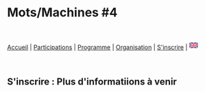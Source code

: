 # Mots/Machines #4

<br>

[Accueil](https://motsmachines.github.io/2022/fr) | [Participations](https://motsmachines.github.io/2022/fr/cfp) | [Programme](https://motsmachines.github.io/2022/fr/program) | [Organisation](https://motsmachines.github.io/2022/fr/orga) | [S'inscrire](https://motsmachines.github.io/2022/fr/registration) | [<img src="EN.png" width="20">](https://motsmachines.github.io/2022/en/registration)

<br>

## S'inscrire : Plus d'informatiions à venir

